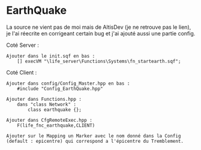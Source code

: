 # EarthQuake

La source ne vient pas de moi mais de AltisDev (je ne retrouve pas le lien), je l'ai réecrite en corrigeant certain bug et j'ai ajouté aussi une partie config.

Coté Server :

	Ajouter dans le init.sqf en bas :
		[] execVM "\life_server\Functions\Systems\fn_startearth.sqf";
	
	
Coté Client :

	Ajouter dans config/Config_Master.hpp en bas :
		#include "Config_EarthQuake.hpp"
		
	Ajouter dans Functions.hpp :
		dans "class Network" :
			class earthquake {};
			
	Ajouter dans CfgRemoteExec.hpp :
		F(life_fnc_earthquake,CLIENT)
		
	Ajouter sur le Mapping un Marker avec le nom donné dans la Config (default : epicentre) qui correspond a l'épicentre du Tremblement.